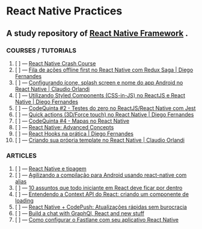 # React Native Practices
## A study repository of [React Native Framework](https://facebook.github.io/react-native/) .


### COURSES / TUTORIALS

1.  [ ] — [React Native Crash Course](https://www.youtube.com/watch?v=mkualZPRZCs&t=17s)
2.  [ ] — [Fila de ações offline first no React Native com Redux Saga | Diego Fernandes](https://www.youtube.com/watch?v=hs3N1pYSgig)
3.  [ ] — [Configurando ícone, splash screen e nome do app Android no React Native | Claudio Orlandi](https://www.youtube.com/watch?v=3Gf9yb53bJM)
4.  [ ] — [Utilizando Styled Components (CSS-in-JS) no ReactJS e React Native | Diego Fernandes](https://www.youtube.com/watch?v=R3S8DEzEn6s)
5.  [ ] — [CodeQuinta #2 - Testes do zero no ReactJS/React Native com Jest](https://www.youtube.com/watch?v=aK-wHbSD3Ws)
6.  [ ] — [Quick actions (3D/Force touch) no React Native | Diego Fernandes](https://www.youtube.com/watch?v=jm6aECNugeM)
7.  [ ] — [CodeQuinta #4 - Mapas no React Native](https://www.youtube.com/watch?v=2takPFib5uE)
8.  [ ] — [React Native: Advanced Concepts](https://www.udemy.com/course/react-native-advanced/)
9.  [ ] — [React Hooks na prática | Diego Fernandes](https://www.youtube.com/watch?v=6WB16wZS61c)
10. [ ] — [Criando sua própria template no React Native | Claudio Orlandi](https://www.youtube.com/watch?v=p6d3RzhgQbA)

### ARTICLES

1.  [ ] — [React Native e tipagem](https://medium.com/reactbrasil/react-native-e-tipagem-b2ab95a2ae36)  
2.  [ ] — [Agilizando a compilação para Android usando react-native com alias](https://medium.com/reactbrasil/agilizando-a-compila%C3%A7%C3%A3o-para-android-usando-react-native-com-alias-eb2e2df9d6dd)
3.  [ ] — [10 assuntos que todo iniciante em React deve ficar por dentro](https://medium.com/reactbrasil/10-assuntos-que-todo-iniciante-em-react-deve-ficar-por-dentro-a990dd1b0461)
4.  [ ] — [Entendendo a Context API do React: criando um componente de loading](https://medium.com/reactbrasil/entendendo-a-context-api-do-react-criando-um-componente-de-loading-a84f84007dc7)
5.  [ ] — [React Native + CodePush: Atualizações rápidas sem burocracia](https://medium.com/reactbrasil/react-native-codepush-atualiza%C3%A7%C3%B5es-r%C3%A1pidas-sem-burocracia-1a880490aabc)
6.  [ ] — [Build a chat with GraphQl, React and new stuff](https://medium.com/reactbrasil/build-a-chat-with-graphql-react-and-new-stuff-75ee4ffd2f2e)
7.  [ ] — [Como configurar o Fastlane com seu aplicativo React Native](https://medium.com/reactbrasil/como-configurar-o-fastlane-com-seu-aplicativo-react-native-6a11f5781759)


